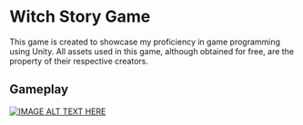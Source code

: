# Witch Story Game 
This game is created to showcase my proficiency in game programming using Unity. All assets used in this game, although obtained for free, are the property of their respective creators.

## Gameplay
[![IMAGE ALT TEXT HERE](http://img.youtube.com/vi/2GIKMrM8y_8/0.jpg)](https://youtu.be/2GIKMrM8y_8)
